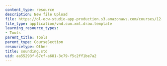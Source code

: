 ```yaml
---
content_type: resource
description: New file Upload
file: https://ol-ocw-studio-app-production.s3.amazonaws.com/courses/12-811-tropical-meteorology-spring-2011/aa55293f67cfa6813c79f5c2ff1be7a2_sounding.std
file_type: application/vnd.sun.xml.draw.template
learning_resource_types:
- Tools
parent_title: Tools
parent_type: CourseSection
resourcetype: Other
title: sounding.std
uid: aa55293f-67cf-a681-3c79-f5c2ff1be7a2
---
```

